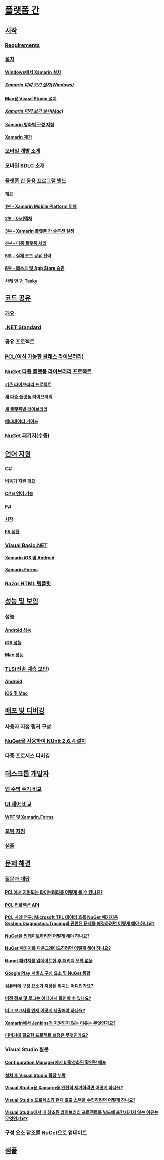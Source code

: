 # [플랫폼 간](index.yml)
## [시작](get-started/index.md)
### [Requirements](get-started/requirements.md)
### [설치](get-started/installation/index.md)
#### [Windows에서 Xamarin 설치](get-started/installation/windows.md)
##### [Xamarin 미리 보기 설치(Windows)](get-started/installation/windows-preview.md)
#### [Mac용 Visual Studio 설치](/visualstudio/mac/installation/)
##### [Xamarin 미리 보기 설치(Mac)](/visualstudio/mac/update/)
#### [Xamarin 방화벽 구성 지침](get-started/installation/firewall.md)
#### [Xamarin 제거](get-started/installation/uninstalling-xamarin.md)
### [모바일 개발 소개](get-started/introduction-to-mobile-development.md)
### [모바일 SDLC 소개](get-started/introduction-to-mobile-sdlc.md)

### [플랫폼 간 응용 프로그램 빌드](app-fundamentals/building-cross-platform-applications/index.md)
#### [개요](app-fundamentals/building-cross-platform-applications/overview.md)
#### [1부 - Xamarin Mobile Platform 이해](app-fundamentals/building-cross-platform-applications/understanding-the-xamarin-mobile-platform.md)
#### [2부 - 아키텍처](app-fundamentals/building-cross-platform-applications/architecture.md)
#### [3부 - Xamarin 플랫폼 간 솔루션 설정](app-fundamentals/building-cross-platform-applications/setting-up-a-xamarin-cross-platform-solution.md)
#### [4부 - 다중 플랫폼 처리](app-fundamentals/building-cross-platform-applications/platform-divergence-abstraction-divergent-implementation.md)
#### [5부 - 실제 코드 공유 전략](app-fundamentals/building-cross-platform-applications/practical-code-sharing-strategies.md)
#### [6부 - 테스트 및 App Store 승인](app-fundamentals/building-cross-platform-applications/testing-and-app-store-approvals.md)
#### [사례 연구: Tasky](app-fundamentals/building-cross-platform-applications/case-study-tasky.md)

## [코드 공유](app-fundamentals/index.md)
### [개요](app-fundamentals/code-sharing.md)
### [.NET Standard](app-fundamentals/net-standard.md)
### [공유 프로젝트](app-fundamentals/shared-projects.md)
### [PCL(이식 가능한 클래스 라이브러리)](app-fundamentals/pcl.md)
### [NuGet 다중 플랫폼 라이브러리 프로젝트](app-fundamentals/nuget-multiplatform-libraries/index.md)
#### [기존 라이브러리 프로젝트](app-fundamentals/nuget-multiplatform-libraries/existing-library.md)
#### [새 다중 플랫폼 라이브러리](app-fundamentals/nuget-multiplatform-libraries/single-codebase.md)
#### [새 플랫폼별 라이브러리](app-fundamentals/nuget-multiplatform-libraries/platform-specific.md)
#### [메타데이터 가이드](app-fundamentals/nuget-multiplatform-libraries/metadata.md)
### [NuGet 패키지(수동)](app-fundamentals/nuget-manual.md)

## [언어 지원](platform/index.md)

### C#
#### [비동기 지원 개요](platform/async.md)
#### [C# 6 언어 기능](platform/csharp-six.md)
### [F#](platform/fsharp/index.md)
#### [시작](platform/fsharp/overview.md)
#### [F# 샘플](platform/fsharp/samples.md)
### [Visual Basic.NET](platform/visual-basic/index.md)
#### [Xamarin iOS 및 Android](platform/visual-basic/native-apps.md)
#### [Xamarin.Forms](platform/visual-basic/xamarin-forms.md)
### [Razor HTML 템플릿](platform/razor-html-templates/index.md)

## [성능 및 보안](deploy-test/performance.md)
### [성능](deploy-test/memory-perf-best-practices.md)
#### [Android 성능](~/android/deploy-test/performance.md?context=xamarin/cross-platform)
#### [iOS 성능](~/ios/deploy-test/performance.md?context=xamarin/cross-platform)
#### [Mac 성능](~/mac/deploy-test/performance.md?context=xamarin/cross-platform)
### [TLS(전송 계층 보안)](app-fundamentals/transport-layer-security.md)
#### [Android](~/android/app-fundamentals/http-stack.md?context=xamarin/cross-platform)
#### [iOS 및 Mac](~/cross-platform/macios/http-stack.md?context=xamarin/cross-platform)
## [배포 및 디버깅](deploy-test/index.md)
### [사용자 지정 링커 구성](deploy-test/linker.md)
### [NuGet을 사용하여 NUnit 2.6.4 설치](deploy-test/installing-nunit-using-nuget.md)
### [다중 프로세스 디버깅](deploy-test/multi-process-debugging.md)

## [데스크톱 개발자](desktop/index.md)
### [앱 수명 주기 비교](desktop/lifecycle.md)
### [UI 제어 비교](desktop/controls/index.md)
#### [WPF 및 Xamarin.Forms](desktop/controls/wpf.md)
### [포팅 지침](desktop/porting.md)
### [샘플](desktop/samples.md)

## [문제 해결](troubleshooting/index.md)
### [질문과 대답](troubleshooting/questions/index.md)
#### [PCL에서 지원되는 라이브러리를 어떻게 볼 수 있나요?](troubleshooting/questions/pcl-support-libraries.md)
#### [PCL 리플렉션 API](troubleshooting/questions/pcl-reflection.md)
#### [PCL 사례 연구: Microsoft TPL 데이터 흐름 NuGet 패키지용 System.Diagnostics.Tracing과 관련된 문제를 해결하려면 어떻게 해야 하나요?](troubleshooting/questions/pcl-case-study.md)
#### [NuGet을 업데이트하려면 어떻게 해야 하나요?](troubleshooting/questions/nuget-update.md)
#### [NuGet 패키지를 다운그레이드하려면 어떻게 해야 하나요?](troubleshooting/questions/nuget-package-downgrade.md)
#### [Nuget 패키지를 업데이트한 후 패키지 오류 없음](troubleshooting/questions/nuget-packages-missing.md)
#### [Google Play 서비스 구성 요소 및 NuGet 통합](troubleshooting/questions/gps-components-nuget.md)
#### [컴퓨터에 구성 요소가 저장된 위치는 어디인가요?](troubleshooting/questions/component-storage.md)
#### [버전 정보 및 로그는 어디에서 확인할 수 있나요?](troubleshooting/questions/version-logs.md)
#### [버그 보고서를 언제 어떻게 제출해야 하나요?](troubleshooting/questions/howto-file-bug.md)
#### [Xamarin에서 Jenkins가 지원되지 않는 이유는 무엇인가요?](troubleshooting/questions/xamarin-jenkins.md)
#### [디버거에 필요한 프로젝트 설정은 무엇인가요?](troubleshooting/questions/debugger-settings.md)

### Visual Studio 질문
#### [Configuration Manager에서 비활성화된 확인란 배포](troubleshooting/questions/deploy-checkboxes.md)
#### [설치 후 Visual Studio 확장 누락](troubleshooting/questions/missing-vs-extensions.md)
#### [Visual Studio용 Xamarin을 완전히 제거하려면 어떻게 하나요?](troubleshooting/questions/uninstall-xamarin-vs.md)
#### [Visual Studio 프로세스의 현재 호출 스택을 수집하려면 어떻게 하나요?](troubleshooting/questions/vs-callstack.md)
#### [Visual Studio에서 내 참조된 라이브러리 프로젝트를 빌드에 포함시키지 않는 이유는 무엇인가요?](troubleshooting/questions/vs-config-manager.md)

### [구성 요소 참조를 NuGet으로 업데이트](troubleshooting/component-nuget.md)
## [샘플](samples/index.yml)
